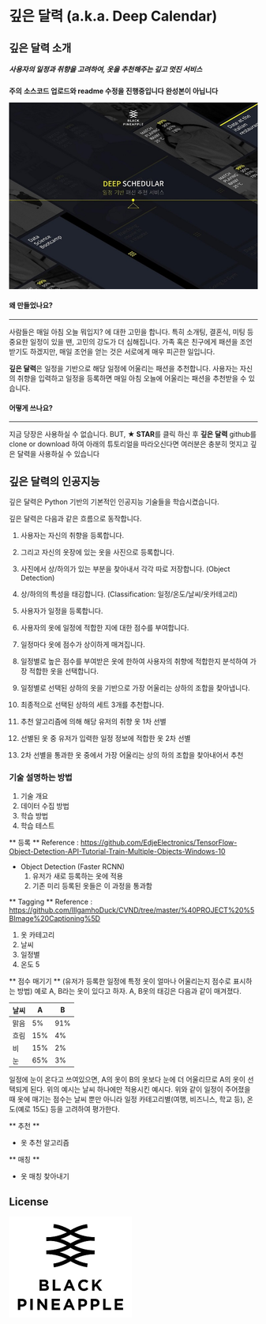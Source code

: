 # 깊은 달력 (a.k.a. Deep Calendar)

## 깊은 달력 소개

##### 사용자의 일정과 취향을 고려하여, 옷을 추천해주는 깊고 멋진 서비스

**주의** __소스코드 업로드와 readme 수정을 진행중입니다
완성본이 아닙니다__


![main page](./main.jpg)

#### 왜 만들었나요?
___
사람들은 매일 아침 오늘 뭐입지? 에 대한 고민을 합니다.
특히 소개팅, 결혼식, 미팅 등 중요한 일정이 있을 땐, 고민의 강도가 더 심해집니다.
가족 혹은 친구에게 패션을 조언 받기도 하겠지만, 매일 조언을 얻는 것은 서로에게 매우 피곤한 일입니다.

**깊은 달력**은 일정을 기반으로 해당 일정에 어울리는 패션을 추천합니다.
사용자는 자신의 취향을 입력하고 일정을 등록하면 매일 아침 오늘에 어울리는 패션을 추천받을 수 있습니다.


#### 어떻게 쓰나요?
___
지금 당장은 사용하실 수 없습니다.
BUT, **★ STAR**를 클릭 하신 후 **깊은 달력** github를 clone or download 하여 아래의 튜토리얼을 따라오신다면
여러분은 충분히 멋지고 깊은 달력을 사용하실 수 있습니다


## 깊은 달력의 인공지능
깊은 달력은 Python 기반의 기본적인 인공지능 기술들을 학습시켰습니다.

깊은 달력은 다음과 같은 흐름으로 동작합니다.
1. 사용자는 자신의 취향을 등록합니다.
2. 그리고 자신의 옷장에 있는 옷을 사진으로 등록합니다.
3. 사진에서 상/하의가 있는 부분을 찾아내서 각각 따로 저장합니다. (Object Detection)
4. 상/하의의 특성을 태깅합니다. (Classification: 일정/온도/날씨/옷카테고리)
5. 사용자가 일정을 등록합니다.
6. 사용자의 옷에 일정에 적합한 지에 대한 점수를 부여합니다.
7. 일정마다 옷에 점수가 상이하게 매겨집니다.
8. 일정별로 높은 점수를 부여받은 옷에 한하여 사용자의 취향에 적합한지 분석하여 가장 적합한 옷을 선택합니다.
9. 일정별로 선택된 상하의 옷을 기반으로 가장 어울리는 상하의 조합을 찾아냅니다.
10. 최종적으로 선택된 상하의 세트 3개를 추천합니다.

1. 추천 알고리즘에 의해 해당 유저의 취향 옷 1차 선별
2. 선별된 옷 중 유저가 입력한 일정 정보에 적합한 옷 2차 선별
3. 2차 선별을 통과한 옷 중에서 가장 어울리는 상의 하의 조합을 찾아내어서 추천

### 기술 설명하는 방법
1. 기술 개요
2. 데이터 수집 방법
3. 학습 방법
4. 학습 테스트

** 등록 **
Reference : https://github.com/EdjeElectronics/TensorFlow-Object-Detection-API-Tutorial-Train-Multiple-Objects-Windows-10

- Object Detection (Faster RCNN)
    1. 유저가 새로 등록하는 옷에 적용
    2. 기존 미리 등록된 옷들은 이 과정을 통과함


** Tagging **
Reference : https://github.com/IllgamhoDuck/CVND/tree/master/%40PROJECT%20%5BImage%20Captioning%5D
1. 옷 카테고리
2. 날씨
3. 일정별
4. 온도
5

** 점수 매기기 ** (유저가 등록한 일정에 특정 옷이 얼마나 어울리는지 점수로 표시하는 방법)
예로 A, B라는 옷이 있다고 하자. A, B옷의 태깅은 다음과 같이 매겨졌다.


| 날씨 | A | B |
|--------|--------|--------|
| 맑음       | 5%       | 91%       | 
| 흐림       | 15%       | 4%       |
| 비       | 15%       | 2%       |
| 눈       | 65%       | 3%       |
일정에 눈이 온다고 쓰여있으면, A의 옷이 B의 옷보다 눈에 더 어울리므로 A의 옷이 선택되게 된다.
위의 예시는 날씨 하나에만 적용시킨 예시다. 위와 같이 일정이 주어졌을 때 옷에 매기는 점수는
날씨 뿐만 아니라 일정 카테고리별(여행, 비즈니스, 학교 등), 온도(예로 15도) 등을 고려하여 평가한다.


** 추천 **
- 옷 추천 알고리즘


** 매칭 **
- 옷 매칭 찾아내기

## License
![main page](./bplogo.jpg)


